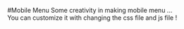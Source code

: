 #Mobile Menu
Some creativity in making mobile menu ... <br>
You can customize it with changing the css file and js file !

